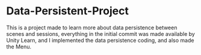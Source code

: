 # Data-Persistent-Project

This is a project made to learn more about data persistence between scenes and sessions, 
everything in the initial commit was made available by Unity Learn, and I implemented
the data persistence coding, and also made the Menu.
